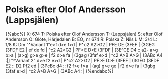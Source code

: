 # Polska efter Olof Andersson (Lappsjälen)

{%abc%}
X: 674
T: Polska efter Olof Andersson
T: (Lappsjälen)
S: efter Olof Andersson
O: Glöte, Härjedalen
B: EÖ, nr 674
R: Polska
Z: Nils L
M: 3/4
L: 1/8
K: Dm
"^Variant 1"e>f d>e f>d | P^c2 A2>G2 | PFE  DE  (3FEF | (3GEG  (3FDF E2 |
ef  de  fd  | ^c2  A2>G2 | PF>E D>E (3FDF | (3E^CE D4       ::
a2- a>g b>a | (a>g) g>e g>e | f2 d>e fa | (3gag (3faf e>d |
^c2 A>B A>G | (3ABc A4 :|]
"^Variant 2" d>e f2 e>d | P^c2 A2>G2 | PF>E D>E (3FEF | (3GEG (3FDF E2 ::
D2 Pf2 ed | (3PcBc d4 :: f2 f>e f>a | (ag) g>e ge | f2 d>e fa |
(3gbg (3faf e>d | ^c2 A>B A>G | (3ABc A4 :|
{%endabc%}
